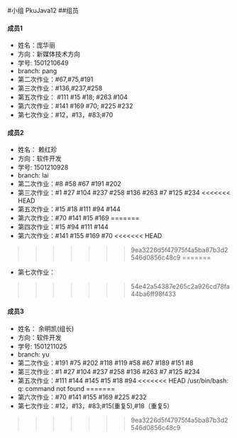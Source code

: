 #小组 PkuJava12
##组员

#### 成员1
- 姓名：庞华丽 
- 方向：新媒体技术方向
- 学号: 1501210649
- branch: pang
- 第二次作业：#67,#75,#191
- 第三次作业：#136,#237,#258
- 第五次作业： #111 #15 #18; #263 #104
- 第六次作业：#141  #169 #70; #225 #232
- 第七次作业：#12，#13，#83;#70

#### 成员2
- 姓名： 赖红珍
- 方向：软件开发
- 学号: 1501210928
- branch: lai
- 第二次作业：#8 #58 #67 #191 #202
- 第三次作业：#1 #27 #104 #237 #258 #136 #263 #7 #125 #234
<<<<<<< HEAD
- 第五次作业：#15 #18 #111 #94 #144
- 第六次作业：#70 #141 #15 #169
=======
- 第四次作业：#15 #94 #111 #144
- 第六次作业：#141 #155 #169 #70
<<<<<<< HEAD
>>>>>>> 9ea3226d5f47975f4a5ba87b3d2546d0856c48c9
=======
- 第七次作业：
>>>>>>> 54e42a54387e265c2a926cd78fa44ba6ff98f433

#### 成员3
- 姓名： 余明凯(组长)
- 方向：软件开发
- 学号: 1501211025
- branch: yu
- 第二次作业：#191 #75 #202 #118 #119 #58 #67 #189 #151 #8 
- 第三次作业：#1 #27 #104 #237 #258 #136 #263 #7 #125 #234
- 第五次作业：#111 #144 #145 #15 #18 #94
<<<<<<< HEAD
/usr/bin/bash: q: command not found
=======
- 第六次作业：#70 #141 #155 #169 #225 #232
- 第七次作业：#12，#13，#83;#15(重复5),#18（重复5）
>>>>>>> 9ea3226d5f47975f4a5ba87b3d2546d0856c48c9
